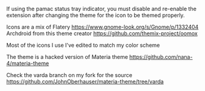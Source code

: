 If using the pamac status tray indicator, you must disable and re-enable the extension after changing the theme for the icon to be themed properly.

Icons are a mix of 
Flatery
https://www.gnome-look.org/s/Gnome/p/1332404
Archdroid from this theme creator
https://github.com/themix-project/oomox

Most of the icons I use I've edited to match my color scheme

The theme is a hacked version of Materia theme
https://github.com/nana-4/materia-theme

Check the varda branch on my fork for the source
https://github.com/JohnOberhauser/materia-theme/tree/varda